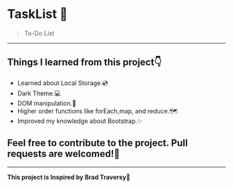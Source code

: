 # TaskList 📝

> To-Do List 

---

## Things I learned from this project👇
- Learned about Local Storage.💿
- Dark Theme.💻
- DOM manipulation.🎡
- Higher order functions like forEach,map, and reduce.🗺
- Improved my knowledge about Bootstrap.✨

## Feel free to contribute to the project. Pull requests are welcomed!🌻

---

**This project is Inspired by Brad Traversy🚀**
